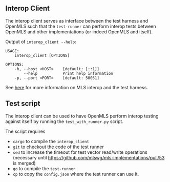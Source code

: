 ## Interop Client

The interop client serves as interface between the test harness and OpenMLS such
that the `test-runner` can perform interop tests between OpenMLS and other
implementations (or indeed OpenMLS and itself).

Output of `interop_client --help`:

```
USAGE:
    interop_client [OPTIONS]

OPTIONS:
    -h, --host <HOST>    [default: [::1]]
        --help           Print help information
    -p, --port <PORT>    [default: 50051]
```

See [here](https://github.com/mlswg/mls-implementations) for more information on
MLS interop and the test harness.

## Test script

The interop client can be used to have OpenMLS perform interop testing against
itself by running the `test_with_runner.py` script.

The script requires

* `cargo` to compile the `interop_client`
* `git` to checkout the code of the test runner
* `sed` to increase the timeout for test vector read/write operations (necessary
  until https://github.com/mlswg/mls-implementations/pull/53 is merged)
* `go` to compile the `test-runner`
* `cp` to copy the `config.json` where the test runner can use it.
